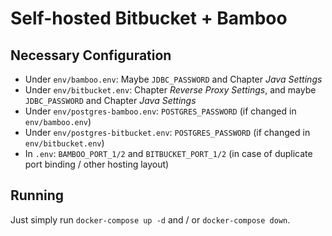 # Self-hosted Bitbucket + Bamboo 

## Necessary Configuration

- Under `env/bamboo.env`: Maybe `JDBC_PASSWORD` and Chapter *Java Settings*
- Under `env/bitbucket.env`: Chapter *Reverse Proxy Settings*, and maybe `JDBC_PASSWORD` and Chapter *Java Settings*
- Under `env/postgres-bamboo.env`: `POSTGRES_PASSWORD` (if changed in `env/bamboo.env`)
- Under `env/postgres-bitbucket.env`: `POSTGRES_PASSWORD` (if changed in `env/bitbucket.env`)
- In `.env`: `BAMBOO_PORT_1/2` and `BITBUCKET_PORT_1/2` (in case of duplicate port binding / other hosting layout)

## Running

Just simply run `docker-compose up -d` and / or `docker-compose down`.
